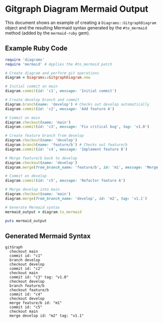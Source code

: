 # Gitgraph Diagram Mermaid Output

This document shows an example of creating a `Diagrams::GitgraphDiagram` object and the resulting Mermaid syntax generated by the `#to_mermaid` method (added by the `mermaid-ruby` gem).

## Example Ruby Code

```ruby
require 'diagrams'
require 'mermaid' # Applies the #to_mermaid patch

# Create diagram and perform git operations
diagram = Diagrams::GitgraphDiagram.new

# Initial commit on main
diagram.commit(id: 'c1', message: 'Initial commit')

# Create develop branch and commit
diagram.branch(name: 'develop') # Checks out develop automatically
diagram.commit(id: 'c2', message: 'Add feature A')

# Commit on main
diagram.checkout(name: 'main')
diagram.commit(id: 'c3', message: 'Fix critical bug', tag: 'v1.0')

# Create feature branch from develop
diagram.checkout(name: 'develop')
diagram.branch(name: 'feature/b') # Checks out feature/b
diagram.commit(id: 'c4', message: 'Implement feature B')

# Merge feature/b back to develop
diagram.checkout(name: 'develop')
diagram.merge(from_branch_name: 'feature/b', id: 'm1', message: 'Merge feature B')

# Commit on develop
diagram.commit(id: 'c5', message: 'Refactor feature A')

# Merge develop into main
diagram.checkout(name: 'main')
diagram.merge(from_branch_name: 'develop', id: 'm2', tag: 'v1.1')

# Generate Mermaid syntax
mermaid_output = diagram.to_mermaid

puts mermaid_output
```

## Generated Mermaid Syntax

```mermaid
gitGraph
  checkout main
  commit id: "c1"
  branch develop
  checkout develop
  commit id: "c2"
  checkout main
  commit id: "c3" tag: "v1.0"
  checkout develop
  branch feature/b
  checkout feature/b
  commit id: "c4"
  checkout develop
  merge feature/b id: "m1"
  commit id: "c5"
  checkout main
  merge develop id: "m2" tag: "v1.1"